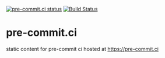 [![pre-commit.ci status](https://results.pre-commit.ci/badge/github/pre-commit-ci/pre-commit.ci/main.svg)](https://results.pre-commit.ci/latest/github/pre-commit-ci/pre-commit.ci/main)
[![Build Status](https://github.com/pre-commit-ci/pre-commit.ci/workflows/deploy/badge.svg)](https://github.com/pre-commit-ci/pre-commit.ci/actions)

pre-commit.ci
=============

static content for pre-commit ci hosted at https://pre-commit.ci
